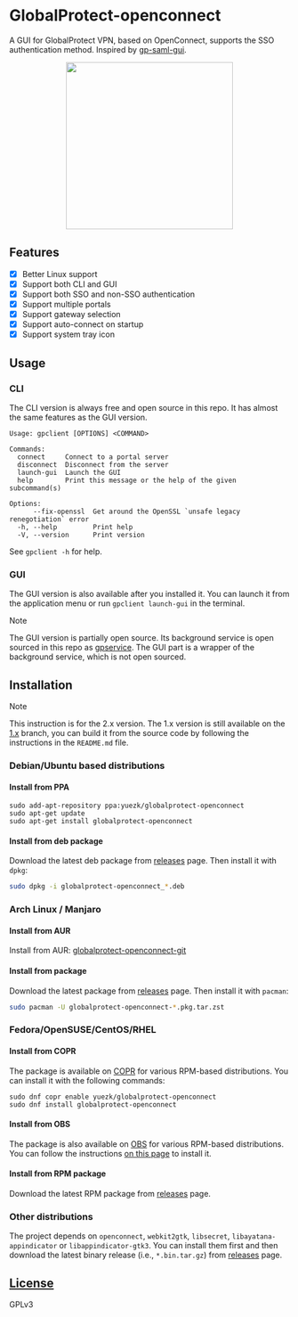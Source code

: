 # GlobalProtect-openconnect

A GUI for GlobalProtect VPN, based on OpenConnect, supports the SSO authentication method. Inspired by [gp-saml-gui](https://github.com/dlenski/gp-saml-gui).

<p align="center">
  <img width="300" src="https://github.com/yuezk/GlobalProtect-openconnect/assets/3297602/9242df9c-217d-42ab-8c21-8f9f69cd4eb5">
</p>

## Features

- [x] Better Linux support
- [x] Support both CLI and GUI
- [x] Support both SSO and non-SSO authentication
- [x] Support multiple portals
- [x] Support gateway selection
- [x] Support auto-connect on startup
- [x] Support system tray icon

## Usage

### CLI

The CLI version is always free and open source in this repo. It has almost the same features as the GUI version.

```
Usage: gpclient [OPTIONS] <COMMAND>

Commands:
  connect     Connect to a portal server
  disconnect  Disconnect from the server
  launch-gui  Launch the GUI
  help        Print this message or the help of the given subcommand(s)

Options:
      --fix-openssl  Get around the OpenSSL `unsafe legacy renegotiation` error
  -h, --help         Print help
  -V, --version      Print version
```

See `gpclient -h` for help.

### GUI

The GUI version is also available after you installed it. You can launch it from the application menu or run `gpclient launch-gui` in the terminal.

> [!Note]
>
> The GUI version is partially open source. Its background service is open sourced in this repo as [gpservice](./apps/gpservice/). The GUI part is a wrapper of the background service, which is not open sourced.

## Installation

> [!Note]
>
> This instruction is for the 2.x version. The 1.x version is still available on the [1.x](https://github.com/yuezk/GlobalProtect-openconnect/tree/1.x) branch, you can build it from the source code by following the instructions in the `README.md` file.

### Debian/Ubuntu based distributions

#### Install from PPA

```
sudo add-apt-repository ppa:yuezk/globalprotect-openconnect
sudo apt-get update
sudo apt-get install globalprotect-openconnect
```

#### Install from deb package

Download the latest deb package from [releases](https://github.com/yuezk/GlobalProtect-openconnect/releases) page. Then install it with `dpkg`:

```bash
sudo dpkg -i globalprotect-openconnect_*.deb
```

### Arch Linux / Manjaro

#### Install from AUR

Install from AUR: [globalprotect-openconnect-git](https://aur.archlinux.org/packages/globalprotect-openconnect-git/)

#### Install from package

Download the latest package from [releases](https://github.com/yuezk/GlobalProtect-openconnect/releases) page. Then install it with `pacman`:

```bash
sudo pacman -U globalprotect-openconnect-*.pkg.tar.zst
```

### Fedora/OpenSUSE/CentOS/RHEL

#### Install from COPR

The package is available on [COPR](https://copr.fedorainfracloud.org/coprs/yuezk/globalprotect-openconnect/) for various RPM-based distributions. You can install it with the following commands:

```
sudo dnf copr enable yuezk/globalprotect-openconnect
sudo dnf install globalprotect-openconnect
```

#### Install from OBS

The package is also available on [OBS](https://build.opensuse.org/package/show/home:yuezk/globalprotect-openconnect) for various RPM-based distributions. You can follow the instructions [on this page](https://software.opensuse.org//download.html?project=home%3Ayuezk&package=globalprotect-openconnect) to install it.

#### Install from RPM package

Download the latest RPM package from [releases](https://github.com/yuezk/GlobalProtect-openconnect/releases) page.

### Other distributions

The project depends on `openconnect`, `webkit2gtk`, `libsecret`, `libayatana-appindicator` or `libappindicator-gtk3`. You can install them first and then download the latest binary release (i.e., `*.bin.tar.gz`) from [releases](https://github.com/yuezk/GlobalProtect-openconnect/releases) page.

## [License](./LICENSE)

GPLv3
